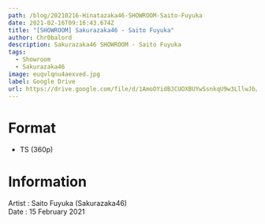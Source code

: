 ```yaml
---
path: /blog/20210216-Hinatazaka46-SHOWROOM-Saito-Fuyuka
date: 2021-02-16T09:16:43.674Z
title: "[SHOWROOM] Sakurazaka46 - Saito Fuyuka"
author: Chr0balord
description: Sakurazaka46 SHOWROOM - Saito Fuyuka
tags:
  - Showroom
  - Sakurazaka46
image: euqvlqnu4aexved.jpg
label: Google Drive
url: https://drive.google.com/file/d/1AmoOYidBJCUOXBUYwSsnkqU9w3LllwJb/view?usp=sharing
---
```

# Format

* TS (360p)

# Information

Artist : Saito Fuyuka (Sakurazaka46)\
Date : 15 February 2021